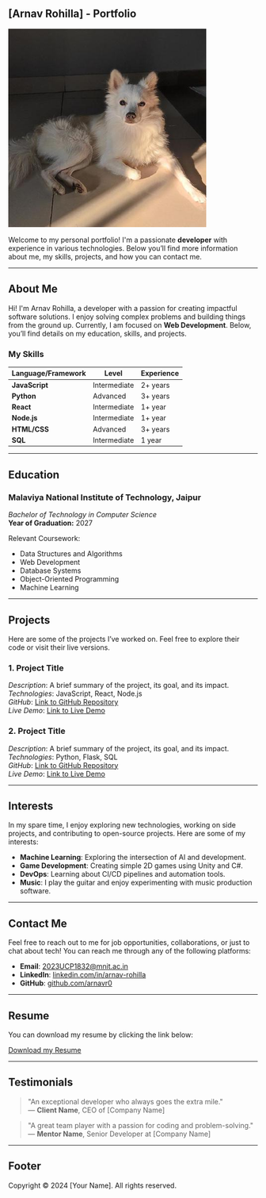 ## [Arnav Rohilla] - Portfolio

![Your Image](143876373.jpeg)

Welcome to my personal portfolio! I'm a passionate **developer** with experience in various technologies. Below you’ll find more information about me, my skills, projects, and how you can contact me.

---

## About Me

Hi! I'm Arnav Rohilla, a developer with a passion for creating impactful software solutions. I enjoy solving complex problems and building things from the ground up. Currently, I am focused on **Web Development**. Below, you’ll find details on my education, skills, and projects.

### My Skills
| Language/Framework  | Level       | Experience |
|---------------------|-------------|------------|
| **JavaScript**      | Intermediate| 2+ years   |
| **Python**          | Advanced    | 3+ years   |
| **React**           | Intermediate| 1+ year    |
| **Node.js**         | Intermediate| 1+ year    |
| **HTML/CSS**        | Advanced    | 3+ years   |
| **SQL**             | Intermediate| 1 year     |

---

## Education

### Malaviya National Institute of Technology, Jaipur
*Bachelor of Technology in Computer Science*  
**Year of Graduation:** 2027

Relevant Coursework:
- Data Structures and Algorithms
- Web Development
- Database Systems
- Object-Oriented Programming
- Machine Learning

---

## Projects

Here are some of the projects I’ve worked on. Feel free to explore their code or visit their live versions.

### 1. **Project Title**  
   *Description*: A brief summary of the project, its goal, and its impact.  
   *Technologies*: JavaScript, React, Node.js  
   *GitHub*: [Link to GitHub Repository](https://github.com/username/project)  
   *Live Demo*: [Link to Live Demo](https://projectlink.com)

### 2. **Project Title**  
   *Description*: A brief summary of the project, its goal, and its impact.  
   *Technologies*: Python, Flask, SQL  
   *GitHub*: [Link to GitHub Repository](https://github.com/username/project)  
   *Live Demo*: [Link to Live Demo](https://projectlink.com)

---

## Interests

In my spare time, I enjoy exploring new technologies, working on side projects, and contributing to open-source projects. Here are some of my interests:

- **Machine Learning**: Exploring the intersection of AI and development.
- **Game Development**: Creating simple 2D games using Unity and C#.
- **DevOps**: Learning about CI/CD pipelines and automation tools.
- **Music**: I play the guitar and enjoy experimenting with music production software.

---

## Contact Me

Feel free to reach out to me for job opportunities, collaborations, or just to chat about tech! You can reach me through any of the following platforms:

- **Email**: [2023UCP1832@mnit.ac.in](mailto:2023UCP1832@mnit.ac.in)
- **LinkedIn**: [linkedin.com/in/arnav-rohilla](https://www.linkedin.com/in/arnav-rohilla)
- **GitHub**: [github.com/arnavr0](https://github.com/arnavr0)

---

## Resume

You can download my resume by clicking the link below:

[Download my Resume](document2.pdf)

---

## Testimonials

> "An exceptional developer who always goes the extra mile."  
— **Client Name**, CEO of [Company Name]

> "A great team player with a passion for coding and problem-solving."  
— **Mentor Name**, Senior Developer at [Company Name]

---

## Footer

Copyright © 2024 [Your Name]. All rights reserved.



